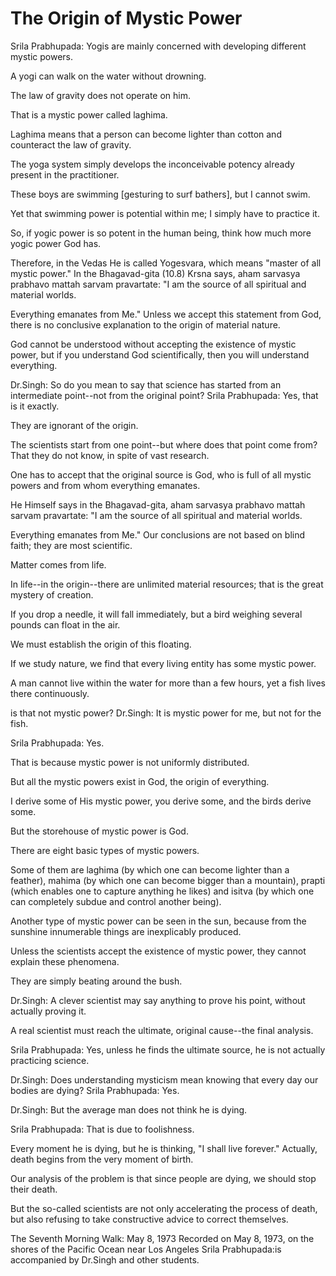 # The Origin of Mystic Power

Srila Prabhupada: Yogis are mainly concerned with developing different mystic powers.

A yogi can walk on the water without drowning.

The law of gravity does not operate on him.

That is a mystic power called laghima.

Laghima means that a person can become lighter than cotton and counteract the law of gravity.

The yoga system simply develops the inconceivable potency already present in the practitioner.

These boys are swimming [gesturing to surf bathers], but I cannot swim.

Yet that swimming power is potential within me; I simply have to practice it.

So, if yogic power is so potent in the human being, think how much more yogic power God has.

Therefore, in the Vedas He is called Yogesvara, which means "master of all mystic power." In the Bhagavad-gita (10.8) Krsna says, aham sarvasya prabhavo mattah sarvam pravartate: "I am the source of all spiritual and material worlds.

Everything emanates from Me." Unless we accept this statement from God, there is no conclusive explanation to the origin of material nature.

God cannot be understood without accepting the existence of mystic power, but if you understand God scientifically, then you will understand everything.

Dr.Singh: So do you mean to say that science has started from an intermediate point--not from the original point? Srila Prabhupada: Yes, that is it exactly.

They are ignorant of the origin.

The scientists start from one point--but where does that point come from? That they do not know, in spite of vast research.

One has to accept that the original source is God, who is full of all mystic powers and from whom everything emanates.

He Himself says in the Bhagavad-gita, aham sarvasya prabhavo mattah sarvam pravartate: "I am the source of all spiritual and material worlds.

Everything emanates from Me." Our conclusions are not based on blind faith; they are most scientific.

Matter comes from life.

In life--in the origin--there are unlimited material resources; that is the great mystery of creation.

If you drop a needle, it will fall immediately, but a bird weighing several pounds can float in the air.

We must establish the origin of this floating.

If we study nature, we find that every living entity has some mystic power.

A man cannot live within the water for more than a few hours, yet a fish lives there continuously.

is that not mystic power? Dr.Singh: It is mystic power for me, but not for the fish.

Srila Prabhupada: Yes.

That is because mystic power is not uniformly distributed.

But all the mystic powers exist in God, the origin of everything.

I derive some of His mystic power, you derive some, and the birds derive some.

But the storehouse of mystic power is God.

There are eight basic types of mystic powers.

Some of them are laghima (by which one can become lighter than a feather), mahima (by which one can become bigger than a mountain), prapti (which enables one to capture anything he likes) and isitva (by which one can completely subdue and control another being).

Another type of mystic power can be seen in the sun, because from the sunshine innumerable things are inexplicably produced.

Unless the scientists accept the existence of mystic power, they cannot explain these phenomena.

They are simply beating around the bush.

Dr.Singh: A clever scientist may say anything to prove his point, without actually proving it.

A real scientist must reach the ultimate, original cause--the final analysis.

Srila Prabhupada: Yes, unless he finds the ultimate source, he is not actually practicing science.

Dr.Singh: Does understanding mysticism mean knowing that every day our bodies are dying? Srila Prabhupada: Yes.

Dr.Singh: But the average man does not think he is dying.

Srila Prabhupada: That is due to foolishness.

Every moment he is dying, but he is thinking, "I shall live forever." Actually, death begins from the very moment of birth.

Our analysis of the problem is that since people are dying, we should stop their death.

But the so-called scientists are not only accelerating the process of death, but also refusing to take constructive advice to correct themselves.

The Seventh Morning Walk: May 8, 1973 Recorded on May 8, 1973, on the shores of the Pacific Ocean near Los Angeles Srila Prabhupada:is accompanied by Dr.Singh and other students.

